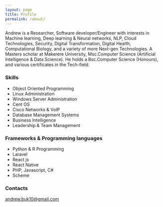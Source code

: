 ```yaml
---
layout: page
title: Profile
permalink: /about/
---
```

Andrew is a Researcher, Software developer/Engineer with interests in Machine learning, Deep learning & Neural networks, NLP, Cloud Technologies, Security, Digital Transformation, Digital Health, Computational Biology, and a variety of more Next-gen Technologies. A Masters scholar at Makerere University, Msc.Computer Science (Artificial Intelligence & Data Science). He holds a Bsc.Computer Science (Honours), and various certificates in the Tech-field.

### Skills

- Object Oriented Programming
- Linux Administration
- Windows Server Administration
- Cent OS
- Cisco Networks & VoIP
- Database Management Systems
- Business Intelligence
- Leadership & Team Management

### Frameworks & Programming languages
- Python & R Programming
- Laravel
- React js
- React Native
- PHP, Javascript, C#
- Scheme


### Contacts

[andrew.buk10@gmail.com](mailto:email@domain.com)



